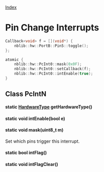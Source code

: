[Index](../../index.hpp.md#index)

# Pin Change Interrupts

```c++
Callback<void> f = [](void*) {
    nblib::hw::PortB::Pin5::toggle();
};

atomic {
    nblib::hw::PcInt0::mask(0x0F);
    nblib::hw::PcInt0::setCallback(f);
    nblib::hw::PcInt0::intEnable(true);
}
```

## Class PcIntN

#### static [HardwareType](hardwaretype.hpp.md#enum-hardwaretype) getHardwareType()

#### static void intEnable(bool e)

#### static void mask(uint8_t m)
Set which pins trigger this interrupt.

#### static bool intFlag()

#### static void intFlagClear()
